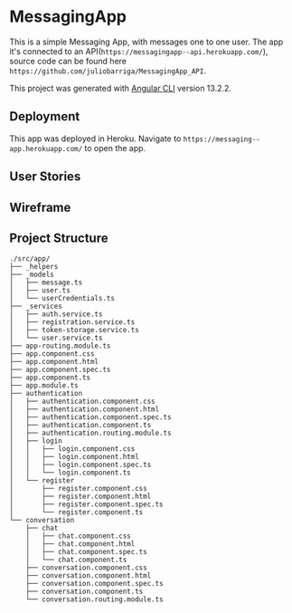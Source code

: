 # MessagingApp

This is a simple Messaging App, with messages one to one user. The app it's connected to an API(`https://messagingapp--api.herokuapp.com/`), source code can be found here `https://github.com/juliobarriga/MessagingApp_API`.

This project was generated with [Angular CLI](https://github.com/angular/angular-cli) version 13.2.2.

## Deployment

This app was deployed in Heroku. Navigate to `https://messaging--app.herokuapp.com/` to open the app. 

## User Stories


## Wireframe


## Project Structure
```
./src/app/
├── _helpers
├── _models
│   ├── message.ts
│   ├── user.ts
│   └── userCredentials.ts
├── _services
│   ├── auth.service.ts
│   ├── registration.service.ts
│   ├── token-storage.service.ts
│   └── user.service.ts
├── app-routing.module.ts
├── app.component.css
├── app.component.html
├── app.component.spec.ts
├── app.component.ts
├── app.module.ts
├── authentication
│   ├── authentication.component.css
│   ├── authentication.component.html
│   ├── authentication.component.spec.ts
│   ├── authentication.component.ts
│   ├── authentication.routing.module.ts
│   ├── login
│   │   ├── login.component.css
│   │   ├── login.component.html
│   │   ├── login.component.spec.ts
│   │   └── login.component.ts
│   └── register
│       ├── register.component.css
│       ├── register.component.html
│       ├── register.component.spec.ts
│       └── register.component.ts
└── conversation
    ├── chat
    │   ├── chat.component.css
    │   ├── chat.component.html
    │   ├── chat.component.spec.ts
    │   └── chat.component.ts
    ├── conversation.component.css
    ├── conversation.component.html
    ├── conversation.component.spec.ts
    ├── conversation.component.ts
    └── conversation.routing.module.ts
```
